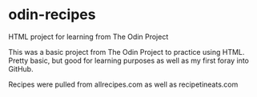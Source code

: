 # odin-recipes
HTML project for learning from The Odin Project

This was a basic project from The Odin Project to practice using HTML.
Pretty basic, but good for learning purposes as well as my first foray into GitHub.

Recipes were pulled from allrecipes.com as well as recipetineats.com
